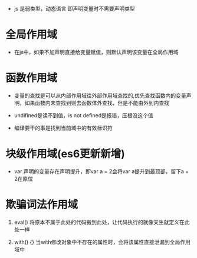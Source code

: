 - js 是弱类型，动态语言  即声明变量时不需要声明类型

# 全局作用域
- 在js中，如果不加声明直接给变量赋值，则默认声明该变量在全局作用域

# 函数作用域

- 变量的查找是可以从内部作用域往外部作用域查找的,优先查找函数内的变量声明，如果函数内未查找到则去函数体外查找，但是不能由外到内查找
- undifined是读不到值，is not defined是报错，压根没这个值

- 编译要干的事是找到当前域中的有效标识符

# 块级作用域(es6更新新增)
- var 声明的变量存在声明提升，即var a = 2会将var a提升到最顶部，留下a = 2在原位 

# 欺骗词法作用域
1. eval() 将原本不属于此处的代码搬到此处，让代码执行的就像天生就定义在此处一样

2. with() {} 当with修改对象中不存在的属性时，会将该属性直接泄漏到全局作用域中
